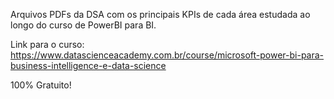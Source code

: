 Arquivos PDFs da DSA com os principais KPIs de cada área estudada ao longo do curso de PowerBI para BI. 


Link para o curso: https://www.datascienceacademy.com.br/course/microsoft-power-bi-para-business-intelligence-e-data-science

100% Gratuito!
